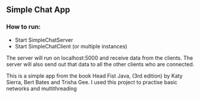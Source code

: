 ## Simple Chat App

### How to run:
 - Start SimpleChatServer
 - Start SimpleChatClient (or multiple instances)

The server will run on localhost:5000 and receive data from the clients.
The server will also send out that data to all the other clients who are connected.


This is a simple app from the book Head Fist Java, (3rd edition) by Katy Sierra, Bert Bates and Trisha Gee.
I used this project to practise basic networks and multithreading